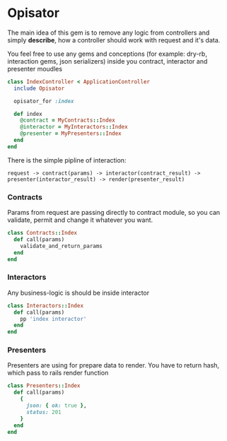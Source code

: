 # Opisator

The main idea of this gem is to remove any logic from controllers and simply **describe**, how a controller should work with request and it's data.

You feel free to use any gems and conceptions (for example: dry-rb, interaction gems, json serializers) inside you contract, interactor and presenter moudles

```ruby
class IndexController < ApplicationController
  include Opisator

  opisator_for :index

  def index
    @contract = MyContracts::Index
    @interactor = MyInteractors::Index
    @presenter = MyPresenters::Index
  end
end
```

There is the simple pipline of interaction:
```
request -> contract(params) -> interactor(contract_result) -> presenter(interactor_result) -> render(presenter_result)
```

### Contracts
Params from request are passing directly to contract module, so you can validate, permit and change it whatever you want.

```ruby
class Contracts::Index
  def call(params)
    validate_and_return_params
  end
end
```

### Interactors
Any business-logic is should be inside interactor

```ruby
class Interactors::Index
  def call(params)
    pp 'index interactor'
  end
end
```
### Presenters
Presenters are using for prepare data to render. You have to return hash, which pass to rails render function

```ruby
class Presenters::Index
  def call(params)
    {
      json: { ok: true },
      status: 201
    }
  end
end
```
